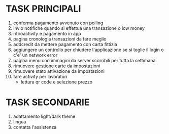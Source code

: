 # TASK PRINCIPALI
1. conferma pagamento avvenuto con polling
2. invio notifiche quando si effettua una transazione o low money
3. ritiroactivity e pagamento in app
4. pagina cronologia transazioni da fare meglio
5. addcredit da mettere pagamento con carta fittizia
6. aggiungere un controllo per chiudere l'applicazione se si toglie il login o c'e' un network error
7. pagina menu con immagini da server scorribili per tutta la settimana
8. rimuovere gestione carte da impostazioni
9. rimuovere stato attivazione da impostazioni
10. fare activity per lavoratori
    - lettura qr code e selezione prezzo
    


# TASK SECONDARIE
1. adattamento light/dark theme
2. lingua
3. contatta l'assistenza
